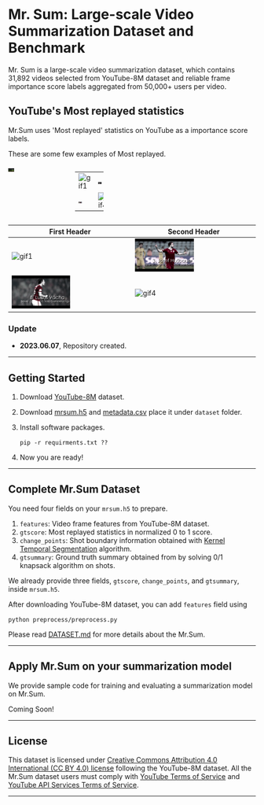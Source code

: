 # Mr. Sum: Large-scale Video Summarization Dataset and Benchmark

Mr. Sum is a large-scale video summarization dataset, which contains 31,892 videos selected from YouTube-8M dataset and reliable frame importance score labels aggregated from 50,000+ users per video.  

## YouTube's Most replayed statistics
Mr.Sum uses 'Most replayed' statistics on YouTube as a importance score labels.

<!-- <img src="images/most_replayed.jpeg" alt="Example of Most replayed" width="300" height="200"> -->

These are some few examples of Most replayed.
<!-- <img src="images/AC_sparta_all_gif_resized.gif" alt="Example of Soccer game Most replayed" width="200" height="250"> -->

<!-- **In this repository,**

1. We provide meta data and most replayed labels for 31,892 videos in [dataset](dataset) folder.

2. We provide Most replayed crawler enabling expansion of our dataset.

3. We provide sample codes to apply Mr.Sum dataset on a video summarization model. -->


<div style="display:flex; width:50%" >
    <div style="flex:1;padding-right:10px;">
        <img src="images/most_replayed.jpeg" alt="Sample video" width="10%"/>
    </div>
    <div style="flex:1;padding-left:10px;">
        <table style="width:50%;table-layout:fixed;">
            <colgroup>
                <col style="width:25%;">
                <col style="width:25%;">
            </colgroup>
            <tr>
                <td><img src="images/AC_sparta_1_gif.gif" alt="gif1" width="25%"/></td>
                <td><img src="images/AC_sparta_2_gif.gif" alt="gif2" width="25%"/></td>
            </tr>
            <tr>
                <td><img src="images/AC_sparta_3_gif.gif"  alt="gif3" width="25%"/></td>
                <td><img src="images/AC_sparta_4_gif.gif"  alt="gif4" width="25%"/></td>
            </tr>
        </table>
    </div>
</div>


| First Header  | Second Header |
| ------------- | ------------- |
| <img src="images/AC_sparta_1_gif.gif" alt="gif1" width="50%"/></td> | <img src="images/AC_sparta_3_gif.gif" alt="gif3" width="50%"/></td>  |
| <img src="images/AC_sparta_2_gif.gif" alt="gif2" width="50%"/></td>  | <img src="images/AC_sparta_4_gif.gif" alt="gif4" width="50%"/></td> |

### Update
- **2023.06.07**, Repository created.


----
## Getting Started

1. Download [YouTube-8M](https://research.google.com/youtube8m/) dataset.

2. Download [mrsum.h5](https://drive.google.com/file/d/1N_W1Z0MiN2sra2P9zhh7ZFgzN1OpHNVL/view?usp=sharing) and [metadata.csv](https://drive.google.com/file/d/1GhUSEzPif5h2sUtHsSK9zn4qlEqeKcgY/view?usp=sharing) place it under `dataset` folder.

3. Install software packages.
    ```
    pip -r requirments.txt ??
    ```
4. Now you are ready!

----
## Complete Mr.Sum Dataset

You need four fields on your `mrsum.h5` to prepare.

1. `features`: Video frame features from YouTube-8M dataset.
2. `gtscore`: Most replayed statistics in normalized 0 to 1 score.
3. `change_points`: Shot boundary information obtained with [Kernel Temporal Segmentation](https://github.com/TatsuyaShirakawa/KTS) algorithm.
4. `gtsummary`: Ground truth summary obtained from by solving 0/1 knapsack algorithm on shots.

We already provide three fields, `gtscore`, `change_points`, and `gtsummary`, inside `mrsum.h5`. 

After downloading YouTube-8M dataset, you can add `features` field using
```
python preprocess/preprocess.py
```

Please read [DATASET.md](dataset/DATASET.md) for more details about the Mr.Sum.

----
## Apply Mr.Sum on your summarization model

We provide sample code for training and evaluating a summarization model on Mr.Sum.

Coming Soon!

----
## License
This dataset is licensed under [Creative Commons Attribution 4.0 International (CC BY 4.0) license](https://creativecommons.org/licenses/by/4.0/) following the YouTube-8M dataset. All the Mr.Sum dataset users must comply with [YouTube Terms of Service](https://www.youtube.com/static?template=terms) and [YouTube API Services Terms of Service](https://developers.google.com/youtube/terms/api-services-terms-of-service#agreement).


----
